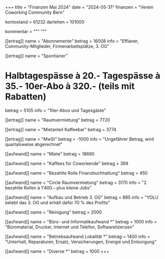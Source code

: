 +++
title = "Finanzen Mai 2024"
date = "2024-05-31"
finanzen = "Verein Coworking Community Bern"

kontostand = 61232
darlehen = 101000

kommentar = """
"""

[[ertrag]]
name = "Abonnemente"
betrag = 16008
info = "Effianer, Community-Mitglieder, Firmenarbeitsplätze, 3. OG"

[[ertrag]]
name = "Spontianer"
#  Halbtagespässe à 20.-   Tagespässe à 35.-   10er-Abo à 320.-  (teils mit Rabatten)
betrag = 5105
info = "10er-Abos und Tagesgäste"

[[ertrag]]
name = "Raumvermietung"
betrag = 7720

[[ertrag]]
name = "Mietanteil Kaffeebar"
betrag = 3774

[[ertrag]]
name = "MwSt"
betrag = -1000
info = "Ungefährer Betrag, wird quartalsweise abgerechnet"


[[aufwand]]
name = "Miete"
betrag = 18690

[[aufwand]]
name = "Kaffees für Coworkende"
betrag = 369

[[aufwand]]
name = "Bezahlte Rolle Finanzbuchhaltung"
betrag = 450

[[aufwand]]
name = "Circle Raumvermietung"
betrag = 3170
info = "2 bezahlte Rollen à 1'400.– plus kleine Jobs"

[[aufwand]]
name = "Aufbau und Betrieb 3. OG"
betrag = 885
info = "YOLU belebt das 3. OG und erhält dafür 70 % des Profits"

[[aufwand]]
name = "Reinigung"
betrag = 2000

[[aufwand]]
name = "Büro- und Informatikaufwand *"
betrag = 1000
info = "Büromaterial, Drucker, Internet und Telefon, Softwarelizenzen"

[[aufwand]]
name = "Betriebsaufwand Lokalität *"
betrag = 1400
info = "Unterhalt, Reparaturen, Ersatz, Versicherungen, Energie und Entsorgung"

[[aufwand]]
name = "Diverse *"
betrag = 1000
+++

